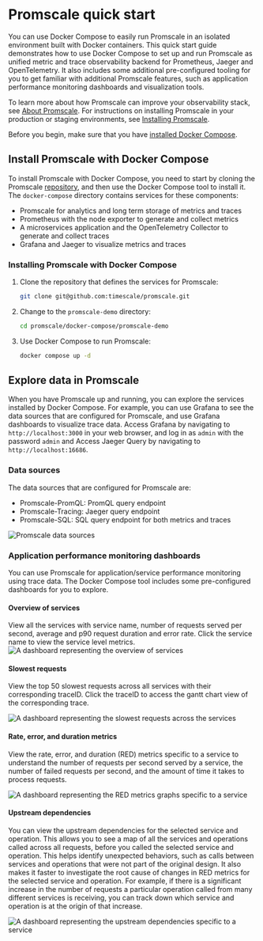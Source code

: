 # Promscale quick start
You can use Docker Compose to easily run Promscale in an isolated environment built
with Docker containers. This quick start guide demonstrates how to use Docker Compose to set
up and run Promscale as unified metric and trace observability backend for Prometheus,
Jaeger and OpenTelemetry. It also includes some additional pre-configured tooling for you
to get familiar with additional Promscale features, such as application performance
monitoring dashboards and visualization tools.

To learn more about how Promscale can improve your observability stack, see
[About Promscale][about-promscale]. For instructions on installing Promscale in your
production or staging environments, see [Installing Promscale][install-promscale].

Before you begin, make sure that you have [installed Docker Compose][docker-compose].

## Install Promscale with Docker Compose
To install Promscale with Docker Compose, you need to start by cloning the Promscale 
[repository][gh-promscale], and then use the Docker Compose tool to install it. The 
`docker-compose` directory contains services for these components:
* Promscale for analytics and long term storage of metrics and traces
* Prometheus with the node exporter to generate and collect metrics
* A microservices application and the OpenTelemetry Collector to generate and collect traces
* Grafana and Jaeger to visualize metrics and traces

### Installing Promscale with Docker Compose

<procedure>

1. Clone the repository that defines the services for Promscale:
   ```bash
   git clone git@github.com:timescale/promscale.git
   ```
1. Change to the `promscale-demo` directory:
   ```bash
   cd promscale/docker-compose/promscale-demo
   ```
1. Use Docker Compose to run Promscale:
   ```bash
   docker compose up -d
   ```  

</procedure >

## Explore data in Promscale
When you have Promscale up and running, you can explore the services installed 
by Docker Compose. For example, you can use Grafana to see the data sources 
that are configured for Promscale, and use Grafana dashboards to visualize trace 
data. Access Grafana by navigating to `http://localhost:3000` in your web browser, 
and log in as `admin` with the password `admin` and Access Jaeger Query by navigating
to `http://localhost:16686`.

### Data sources
The data sources that are configured for Promscale are:
* Promscale-PromQL: PromQL query endpoint
* Promscale-Tracing: Jaeger query endpoint
* Promscale-SQL: SQL query endpoint for both metrics and traces

<img class="main-content__illustration" src="https://s3.amazonaws.com/assets.timescale.com/docs/images/promscale-grafana-datasource-qsg.png" alt="Promscale data sources"/>

### Application performance monitoring dashboards
You can use Promscale for application/service performance monitoring using trace data. 
The Docker Compose tool includes some pre-configured dashboards 
for you to explore.

#### Overview of services
View all the services with service name, number of requests served per second,
average and p90 request duration and error rate. Click the service name
to view the service level metrics.
<img class="main-content__illustration" src="https://s3.amazonaws.com/assets.timescale.com/docs/images/apm-services-overview-dashboard.png" alt="A dashboard representing the overview of services"/>

#### Slowest requests
View the top 50 slowest requests across all services with their corresponding traceID.
Click the traceID to access the gantt chart view of the corresponding trace.

<img class="main-content__illustration" src="https://s3.amazonaws.com/assets.timescale.com/docs/images/apm-slowest-traces-dashboard.png" alt="A dashboard representing the slowest requests across the services"/>

#### Rate, error, and duration metrics
View the rate, error, and duration (RED) metrics specific to a service to understand
the number of requests per second served by a service, the number of failed
requests per second, and the amount of time it takes to process requests.

<img class="main-content__illustration" src="https://s3.amazonaws.com/assets.timescale.com/docs/images/apm-red-metrics-dashboard.png" alt="A dashboard representing the RED metrics graphs specific to a service"/>

#### Upstream dependencies
You can view the upstream dependencies for the selected service and operation. 
This allows you to see a map of all the services and operations called across all 
requests, before you called the selected service and operation. This helps identify 
unexpected behaviors, such as calls between services and operations that were 
not part of the original design. It also makes it faster to investigate the root cause 
of changes in RED metrics for the selected service and operation. For example, 
if there is a significant increase in the number of requests a particular operation 
called from many different services is receiving, you can track down which 
service and operation is at the origin of that increase.

<img class="main-content__illustration" src="https://s3.amazonaws.com/assets.timescale.com/docs/images/apm-upstream-dependency-dashboard.png" alt="A dashboard representing the upstream dependencies specific to a service"/>

[gh-promscale]: https://github.com/timescale/promscale
[docker-compose]: https://docs.docker.com/compose/install/
[about-promscale]: /promscale/:currentVersion:/about-promscale
[install-promscale]: /promscale/:currentVersion:/installation
